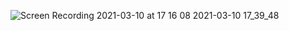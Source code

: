 ![Screen Recording 2021-03-10 at 17 16 08 2021-03-10 17_39_48](https://user-images.githubusercontent.com/71830424/110672642-c47e0400-81c7-11eb-852c-062ba998efb9.gif)
